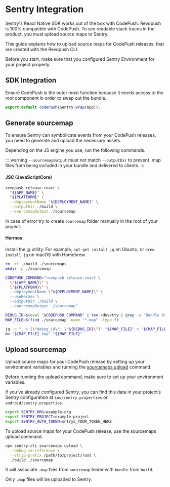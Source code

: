 # Sentry Integration 

Sentry's React Native SDK works out of the box with CodePush. Revopush is 100% compatible with CodePush.
To see readable stack traces in the product, you must upload source maps to Sentry. 

This guide explains how to upload source maps for CodePush releases, that are created with the Revopush CLI.

Before you start, make sure that you configured Sentry Environment for your project properly.

## SDK Integration

Ensure CodePush is the outer most function because it needs access to the root component in order to swap out the bundle.

```javascript
export default codePush(Sentry.wrap(App));
```

## Generate sourcemap

To ensure Sentry can symbolicate events from your CodePush releases, you need to generate and upload the necessary assets.

Depending on the JS engine you use, run the following commands.

::: warning
`--sourcemapOutput` must not match `--outputDir` to prevent .map files from being included in your bundle and delivered to clients.
:::

#### JSC (JavaScriptCore)

```bash
revopush release-react \
  "${APP_NAME}" \
  "${PLATFORM}" \
  --deploymentName "${DEPLOYMENT_NAME}" \
  --outputDir ./build \
  --sourcemapOutput ./sourcemap
```

In case of error try to create `sourcemap` folder manually in the root of your project. 

#### Hermes

Install the [jq](https://jqlang.org/) utility. For example, `apt-get install jq` on Ubuntu, or `brew install jq` on macOS with Homebrew.

```bash
rm -rf ./build ./sourcemaps
mkdir -p ./sourcemap

CODEPUSH_COMMAND="revopush release-react \
  \"${APP_NAME}\" \
  \"${PLATFORM}\" \
  --deploymentName \"${DEPLOYMENT_NAME}\" \
  --useHermes \
  --outputDir ./build \
  --sourcemapOutput ./sourcemap"

DEBUG_ID=$(eval "$CODEPUSH_COMMAND" | tee /dev/tty | grep -o 'Bundle Debug ID: [0-9a-f-]*' | sed 's/Bundle Debug ID: //')
MAP_FILE=$(find ./sourcemap -name "*.map" -type f)

jq -c ". + {\"debug_id\": \"${DEBUG_ID}\"}" "${MAP_FILE}" > "${MAP_FILE}.tmp"
mv "${MAP_FILE}.tmp" "${MAP_FILE}"
```

## Upload sourcemap

Upload source maps for your CodePush release by setting up your environment variables and running the [sourcemaps upload](https://docs.sentry.io/cli/releases/#upload-source-maps) command.

Before running the upload command, make sure to set up your environment variables. 

If you’ve already configured Sentry, you can find this data in your project’s Sentry configuration at `ios/sentry.properties` or `android/sentry.properties`.

```bash
export SENTRY_ORG=example-org
export SENTRY_PROJECT=example-project
export SENTRY_AUTH_TOKEN=sntrys_YOUR_TOKEN_HERE
```

To upload source maps for your CodePush release, use the sourcemaps upload command.

```bash
npx sentry-cli sourcemaps upload \
  --debug-id-reference \
  --strip-prefix /path/to/project/root \
  ./build ./sourcemap
```

It will associate `.map` files from `sourcemap` folder with `bundle` from `build`.

Only `.map` files will be uploaded to Sentry.

